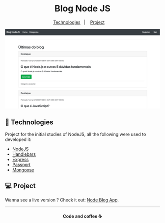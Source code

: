 <h1 align="center">Blog Node JS</h1>

 <p align="center">
   <a href="#-technologies">Technologies</a>&nbsp;&nbsp;&nbsp;|&nbsp;&nbsp;&nbsp;
   <a href="#-project">Project</a>&nbsp;&nbsp;&nbsp;&nbsp;&nbsp;&nbsp;
 </p>

 <p align="center">
    <img alt="print" src="public/img/print.png" >
 </p>

 ## :rocket: Technologies

 Project for the initial studies of NodeJS, all the following were used to developed it:

 - [NodeJS](https://nodejs.org/en/)
 - [Handlebars](https://handlebarsjs.com)
 - [Express](https://expressjs.com)
 - [Passport](http://www.passportjs.org)
 - [Mongoose](https://mongoosejs.com)

 ## 💻 Project

Wanna see a live version ? Check it out: [Node Blog App](https://still-shore-58878.herokuapp.com).

 ---
<h4 align="center">
   Code and coffee ☕
</h4>

